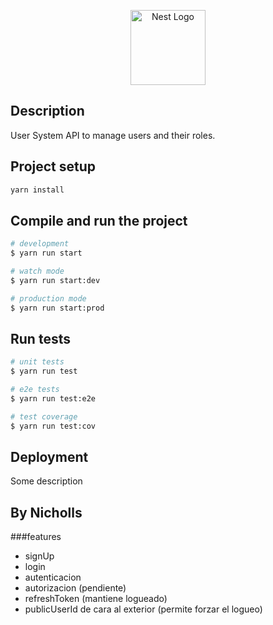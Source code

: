 <p align="center">
  <a href="http://nestjs.com/" target="blank"><img src="https://nestjs.com/img/logo-small.svg" width="120" alt="Nest Logo" /></a>
</p>

## Description

User System API to manage users and their roles.

## Project setup

```bash
yarn install
```

## Compile and run the project

```bash
# development
$ yarn run start

# watch mode
$ yarn run start:dev

# production mode
$ yarn run start:prod
```

## Run tests

```bash
# unit tests
$ yarn run test

# e2e tests
$ yarn run test:e2e

# test coverage
$ yarn run test:cov
```

## Deployment

Some description

## By Nicholls

###features
  - signUp
  - login
  - autenticacion
  - autorizacion (pendiente)
  - refreshToken (mantiene logueado) 
  - publicUserId de cara al exterior (permite forzar el logueo)
